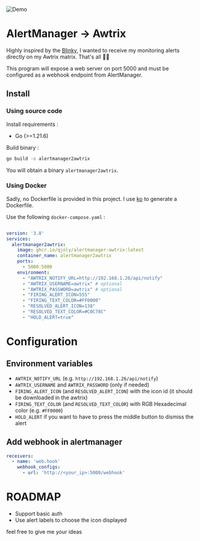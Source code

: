 ![Demo](./.github/gif-demo.gif)


# AlertManager -> Awtrix

Highly inspired by the [Blinky](https://www.getblinky.io/), I wanted to receive my monitoring alerts directly on my Awtrix matrix. That's all 🤷‍♂️

This program will expose a web server on port 5000 and must be configured as a webhook endpoint from AlertManager. 

## Install
### Using source code 

Install requirements : 
- Go (>=1.21.6)

Build binary : 

```bash
go build -o alertmanager2awtrix
```

You will obtain a binary `alertmanager2awtrix`.

### Using Docker

Sadly, no Dockerfile is provided in this project. I use [ko](https://ko.build) to generate a Dockerfile.

Use the following `docker-compose.yaml` :

```yaml

version: '3.8'
services:
  alertmanager2awtrix:
    image: ghcr.io/qjoly/alertmanager-awtrix:latest
    container_name: alertmanager2awtrix
    ports:
      - 5000:5000
    environment:
      - "AWTRIX_NOTIFY_URL=http://192.168.1.26/api/notify"
      - "AWTRIX_USERNAME=awtrix" # optional
      - "AWTRIX_PASSWORD=awtrix" # optional
      - "FIRING_ALERT_ICON=555"
      - "FIRING_TEXT_COLOR=#FF0000"
      - "RESOLVED_ALERT_ICON=138"
      - "RESOLVED_TEXT_COLOR=#C0C78C"
      - "HOLD_ALERT=true"
```

# Configuration

## Environment variables
- `AWTRIX_NOTIFY_URL` (e.g. `http://192.168.1.26/api/notify`)
- `AWTRIX_USERNAME` and `AWTRIX_PASSWORD` (only if needed)
- `FIRING_ALERT_ICON` (and `RESOLVED_ALERT_ICON`) with the icon id (it should be downloaded in the awtrix)
- `FIRING_TEXT_COLOR` (and `RESOLVED_TEXT_COLOR`) with RGB Hexadecimal color (e.g. `#FF0000`)
- `HOLD_ALERT` if you want to have to press the middle button to dismiss the alert

## Add webhook in alertmanager

```yaml
receivers:
  - name: 'web.hook'
    webhook_configs:
      - url: 'http://<your_ip>:5000/webhook'
```

# ROADMAP

- Support basic auth
- Use alert labels to choose the icon displayed

feel free to give me your ideas




